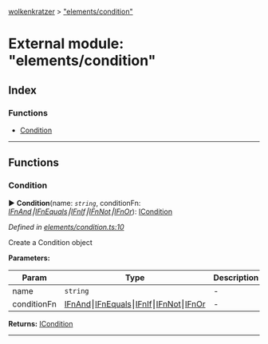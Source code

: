 [wolkenkratzer](../README.md) > ["elements/condition"](../modules/_elements_condition_.md)



# External module: "elements/condition"

## Index

### Functions

* [Condition](_elements_condition_.md#condition)



---
## Functions
<a id="condition"></a>

###  Condition

► **Condition**(name: *`string`*, conditionFn: *[IFnAnd](../interfaces/_types_.ifnand.md)⎮[IFnEquals](../interfaces/_types_.ifnequals.md)⎮[IFnIf](../interfaces/_types_.ifnif.md)⎮[IFnNot](../interfaces/_types_.ifnnot.md)⎮[IFnOr](../interfaces/_types_.ifnor.md)*): [ICondition](../interfaces/_types_.icondition.md)



*Defined in [elements/condition.ts:10](https://github.com/arminhammer/wolkenkratzer/blob/8ba2fdf/src/elements/condition.ts#L10)*



Create a Condition object


**Parameters:**

| Param | Type | Description |
| ------ | ------ | ------ |
| name | `string`   |  - |
| conditionFn | [IFnAnd](../interfaces/_types_.ifnand.md)⎮[IFnEquals](../interfaces/_types_.ifnequals.md)⎮[IFnIf](../interfaces/_types_.ifnif.md)⎮[IFnNot](../interfaces/_types_.ifnnot.md)⎮[IFnOr](../interfaces/_types_.ifnor.md)   |  - |





**Returns:** [ICondition](../interfaces/_types_.icondition.md)





___


